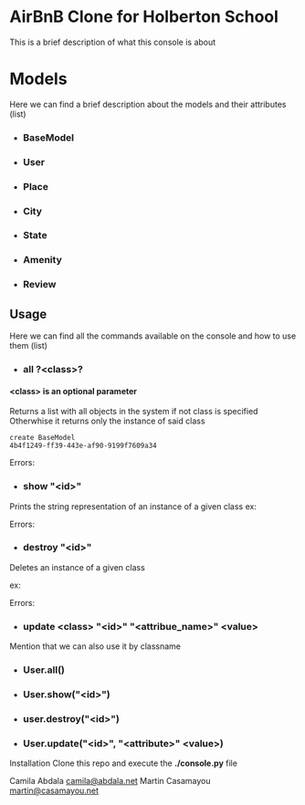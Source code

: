 # AirBnB Clone for Holberton School
This is a brief description of what this console is about

# Models
Here we can find a brief description about the models and their attributes
(list)
- ### **BaseModel**
- ### **User**
- ### **Place**
- ### **City**
- ### **State**
- ### **Amenity**
- ### **Review**

## Usage
Here we can find all the commands available on the console and how to use them
(list)
- ### **all \?\<class\>\?**
#### **\<class\> is an optional parameter**

Returns a list with all objects in the system if not class is specified
Otherwhise it returns only the instance of said class


```
create BaseModel
4b4f1249-ff39-443e-af90-9199f7609a34
```
Errors:


- ### **show <class> \"\<id\>\"**
Prints the string representation of an instance of a given class
ex:

Errors:


- ### **destroy <class> \"\<id\>\"**
Deletes an instance of a given class

ex:

Errors:


- ### **update \<class\> \"\<id\>\" \"\<attribue_name\>\" <value\>**


Mention that we can also use it by classname
- ### **User.all()**
- ### **User.show(\"\<id\>\")**
- ### **user.destroy(\"\<id\>\")**
- ### **User.update(\"\<id\>\", \"\<attribute\>\" \<value\>)**

Installation
Clone this repo and execute the **./console.py** file

Camila Abdala <camila@abdala.net>
Martin Casamayou <martin@casamayou.net>
